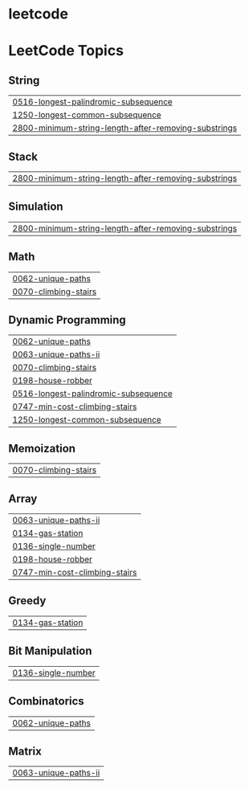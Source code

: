 # leetcode
<!---LeetCode Topics Start-->
# LeetCode Topics
## String
|  |
| ------- |
| [0516-longest-palindromic-subsequence](https://github.com/KarnatiManisha/leetcode/tree/master/0516-longest-palindromic-subsequence) |
| [1250-longest-common-subsequence](https://github.com/KarnatiManisha/leetcode/tree/master/1250-longest-common-subsequence) |
| [2800-minimum-string-length-after-removing-substrings](https://github.com/KarnatiManisha/leetcode/tree/master/2800-minimum-string-length-after-removing-substrings) |
## Stack
|  |
| ------- |
| [2800-minimum-string-length-after-removing-substrings](https://github.com/KarnatiManisha/leetcode/tree/master/2800-minimum-string-length-after-removing-substrings) |
## Simulation
|  |
| ------- |
| [2800-minimum-string-length-after-removing-substrings](https://github.com/KarnatiManisha/leetcode/tree/master/2800-minimum-string-length-after-removing-substrings) |
## Math
|  |
| ------- |
| [0062-unique-paths](https://github.com/KarnatiManisha/leetcode/tree/master/0062-unique-paths) |
| [0070-climbing-stairs](https://github.com/KarnatiManisha/leetcode/tree/master/0070-climbing-stairs) |
## Dynamic Programming
|  |
| ------- |
| [0062-unique-paths](https://github.com/KarnatiManisha/leetcode/tree/master/0062-unique-paths) |
| [0063-unique-paths-ii](https://github.com/KarnatiManisha/leetcode/tree/master/0063-unique-paths-ii) |
| [0070-climbing-stairs](https://github.com/KarnatiManisha/leetcode/tree/master/0070-climbing-stairs) |
| [0198-house-robber](https://github.com/KarnatiManisha/leetcode/tree/master/0198-house-robber) |
| [0516-longest-palindromic-subsequence](https://github.com/KarnatiManisha/leetcode/tree/master/0516-longest-palindromic-subsequence) |
| [0747-min-cost-climbing-stairs](https://github.com/KarnatiManisha/leetcode/tree/master/0747-min-cost-climbing-stairs) |
| [1250-longest-common-subsequence](https://github.com/KarnatiManisha/leetcode/tree/master/1250-longest-common-subsequence) |
## Memoization
|  |
| ------- |
| [0070-climbing-stairs](https://github.com/KarnatiManisha/leetcode/tree/master/0070-climbing-stairs) |
## Array
|  |
| ------- |
| [0063-unique-paths-ii](https://github.com/KarnatiManisha/leetcode/tree/master/0063-unique-paths-ii) |
| [0134-gas-station](https://github.com/KarnatiManisha/leetcode/tree/master/0134-gas-station) |
| [0136-single-number](https://github.com/KarnatiManisha/leetcode/tree/master/0136-single-number) |
| [0198-house-robber](https://github.com/KarnatiManisha/leetcode/tree/master/0198-house-robber) |
| [0747-min-cost-climbing-stairs](https://github.com/KarnatiManisha/leetcode/tree/master/0747-min-cost-climbing-stairs) |
## Greedy
|  |
| ------- |
| [0134-gas-station](https://github.com/KarnatiManisha/leetcode/tree/master/0134-gas-station) |
## Bit Manipulation
|  |
| ------- |
| [0136-single-number](https://github.com/KarnatiManisha/leetcode/tree/master/0136-single-number) |
## Combinatorics
|  |
| ------- |
| [0062-unique-paths](https://github.com/KarnatiManisha/leetcode/tree/master/0062-unique-paths) |
## Matrix
|  |
| ------- |
| [0063-unique-paths-ii](https://github.com/KarnatiManisha/leetcode/tree/master/0063-unique-paths-ii) |
<!---LeetCode Topics End-->